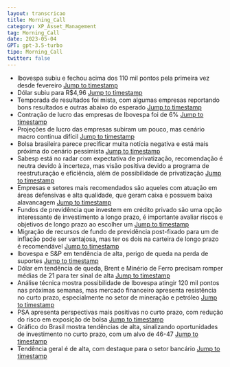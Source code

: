 ```yaml
---
layout: transcricao
title: Morning_Call
category: XP_Asset_Management
tag: Morning_Call
date: 2023-05-04
GPT: gpt-3.5-turbo
tipo: Morning_Call
twitter: false
---
```



<script src="https://www.youtube.com/iframe_api"></script>
<script>
let player;

function onYouTubeIframeAPIReady() {
    player = new YT.Player('youtubeVideo', {
        height: '390',
        width: '640',
        videoId: 'NbItUJOxcTU',
    });
}

function jumpToTimestamp(secs) {
    let timestamp = secs; // Set the desired timestamp in seconds
    player.seekTo(timestamp);
}
</script>
- Ibovespa subiu e fechou acima dos 110 mil pontos pela primeira vez desde fevereiro
<a href="#" onclick="jumpToTimestamp(1286)">Jump to timestamp</a>
- Dólar subiu para R$4,96
<a href="#" onclick="jumpToTimestamp(86)">Jump to timestamp</a>
- Temporada de resultados foi mista, com algumas empresas reportando bons resultados e outras abaixo do esperado
<a href="#" onclick="jumpToTimestamp(259)">Jump to timestamp</a>
- Contração de lucro das empresas de Ibovespa foi de 6%
<a href="#" onclick="jumpToTimestamp(259)">Jump to timestamp</a>
- Projeções de lucro das empresas subiram um pouco, mas cenário macro continua difícil
<a href="#" onclick="jumpToTimestamp(314)">Jump to timestamp</a>
- Bolsa brasileira parece precificar muita notícia negativa e está mais próxima do cenário pessimista
<a href="#" onclick="jumpToTimestamp(427)">Jump to timestamp</a>
- Sabesp está no radar com expectativa de privatização, recomendação é neutra devido à incerteza, mas visão positiva devido a programa de reestruturação e eficiência, além de possibilidade de privatização
<a href="#" onclick="jumpToTimestamp(476)">Jump to timestamp</a>
- Empresas e setores mais recomendados são aqueles com atuação em áreas defensivas e alta qualidade, que geram caixa e possuem baixa alavancagem
<a href="#" onclick="jumpToTimestamp(815)">Jump to timestamp</a>
- Fundos de previdência que investem em crédito privado são uma opção interessante de investimento a longo prazo, é importante avaliar riscos e objetivos de longo prazo ao escolher um
<a href="#" onclick="jumpToTimestamp(932)">Jump to timestamp</a>
- Migração de recursos de fundo de previdência post-fixado para um de inflação pode ser vantajosa, mas ter os dois na carteira de longo prazo é recomendável
<a href="#" onclick="jumpToTimestamp(1106)">Jump to timestamp</a>
- Ibovespa e S&P em tendência de alta, perigo de queda na perda de suportes
<a href="#" onclick="jumpToTimestamp(1286)">Jump to timestamp</a>
- Dólar em tendência de queda, Brent e Minério de Ferro precisam romper médias de 21 para ter sinal de alta
<a href="#" onclick="jumpToTimestamp(1401)">Jump to timestamp</a>
- Análise técnica mostra possibilidade de Ibovespa atingir 120 mil pontos nas próximas semanas, mas mercado financeiro apresenta resistência no curto prazo, especialmente no setor de mineração e petróleo
<a href="#" onclick="jumpToTimestamp(1286)">Jump to timestamp</a>
- PSA apresenta perspectivas mais positivas no curto prazo, com redução do risco em exposição de bolsa
<a href="#" onclick="jumpToTimestamp(476)">Jump to timestamp</a>
- Gráfico do Brasil mostra tendências de alta, sinalizando oportunidades de investimento no curto prazo, com um alvo de 46-47
<a href="#" onclick="jumpToTimestamp(1518)">Jump to timestamp</a>
- Tendência geral é de alta, com destaque para o setor bancário
<a href="#" onclick="jumpToTimestamp(259)">Jump to timestamp</a>
<div id="youtubeVideo"></div>